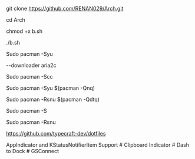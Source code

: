 git clone https://github.com/RENAN029/Arch.git

cd Arch

chmod +x b.sh

./b.sh

Sudo pacman -Syu 

--downloader aria2c

Sudo pacman -Scc

Sudo pacman -Syu $(pacman -Qnq) 

Sudo pacman -Rsnu $(pacman -Qdtq)

Sudo pacman -S 

Sudo pacman -Rsnu

https://github.com/typecraft-dev/dotfiles 

AppIndicator and KStatusNotifierItem Support # Clipboard Indicator # Dash to Dock # GSConnect
